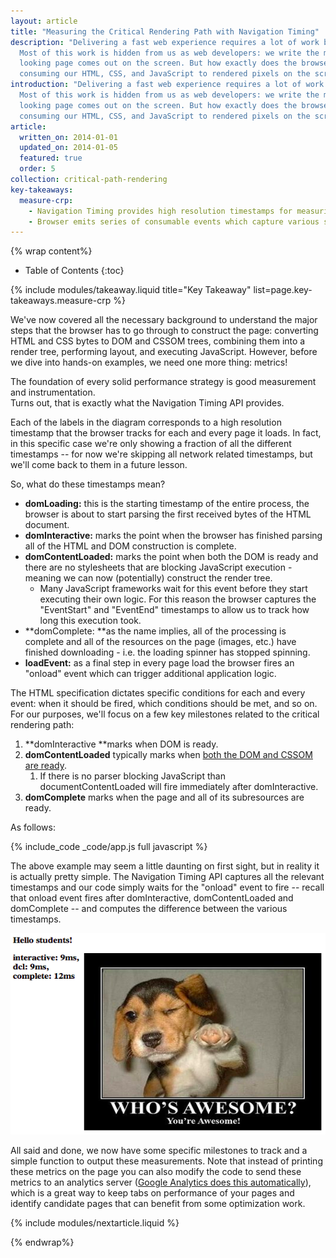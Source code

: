 ```yaml
---
layout: article
title: "Measuring the Critical Rendering Path with Navigation Timing"
description: "Delivering a fast web experience requires a lot of work by the browser. 
  Most of this work is hidden from us as web developers: we write the markup, and a nice 
  looking page comes out on the screen. But how exactly does the browser go from 
  consuming our HTML, CSS, and JavaScript to rendered pixels on the screen?"
introduction: "Delivering a fast web experience requires a lot of work by the browser. 
  Most of this work is hidden from us as web developers: we write the markup, and a nice 
  looking page comes out on the screen. But how exactly does the browser go from 
  consuming our HTML, CSS, and JavaScript to rendered pixels on the screen?"
article:
  written_on: 2014-01-01
  updated_on: 2014-01-05
  featured: true
  order: 5
collection: critical-path-rendering
key-takeaways:
  measure-crp:
    - Navigation Timing provides high resolution timestamps for measuring CRP.
    - Browser emits series of consumable events which capture various stages of the CRP.
---
```

{% wrap content%}

* Table of Contents
{:toc}

{% include modules/takeaway.liquid title="Key Takeaway" list=page.key-takeaways.measure-crp %}

We've now covered all the necessary background to understand the major steps 
that the browser has to go through to construct the page: converting HTML and 
CSS bytes to DOM and CSSOM trees, combining them into a render tree, performing 
layout, and executing JavaScript. However, before we dive into hands-on 
examples, we need one more thing: metrics!

The foundation of every solid performance strategy is good measurement and 
instrumentation.   
Turns out, that is exactly what the Navigation Timing API provides. 

Each of the labels in the diagram corresponds to a high resolution timestamp 
that the browser tracks for each and every page it loads. In fact, in this 
specific case we're only showing a fraction of all the different timestamps -- 
for now we're skipping all network related timestamps, but we'll come back to 
them in a future lesson.

So, what do these timestamps mean?

* **domLoading:** this is the starting timestamp of the entire process, the 
  browser is about to start parsing the first received bytes of the HTML 
  document.
* **domInteractive:** marks the point when the browser has finished parsing all 
  of the HTML and DOM construction is complete.
* **domContentLoaded:** marks the point when both the DOM is ready and there are 
  no stylesheets that are blocking JavaScript execution - meaning we can now 
  (potentially) construct the render tree. 
    * Many JavaScript frameworks wait for this event before they start executing 
      their own logic. For this reason the browser captures the "EventStart" and 
      "EventEnd" timestamps to allow us to track how long this execution took.
* **domComplete: **as the name implies, all of the processing is complete and 
  all of the resources on the page (images, etc.) have finished downloading - 
  i.e. the loading spinner has stopped spinning.
* **loadEvent:** as a final step in every page load the browser fires an 
  "onload" event which can trigger additional application logic. 

The HTML specification dictates specific conditions for each and every event: 
when it should be fired, which conditions should be met, and so on. For our 
purposes, we'll focus on a few key milestones related to the critical rendering 
path: 

1. **domInteractive **marks when DOM is ready.
1. **domContentLoaded** typically marks when [both the 
   ](http://calendar.perfplanet.com/2012/deciphering-the-critical-rendering-path/)[DOM 
   and CSSOM are 
   ready](http://calendar.perfplanet.com/2012/deciphering-the-critical-rendering-path/).
    1. If there is no parser blocking JavaScript than documentContentLoaded will 
       fire immediately after domInteractive.
1. **domComplete** marks when the page and all of its subresources are ready.

As follows:

{% include_code _code/app.js full javascript %}

The above example may seem a little daunting on first sight, but in reality it 
is actually pretty simple. The Navigation Timing API captures all the relevant 
timestamps and our code simply waits for the "onload" event to fire -- recall 
that onload event fires after domInteractive, domContentLoaded and domComplete 
-- and computes the difference between the various timestamps. 

<img src="image05.png" width="624" height="322" />

All said and done, we now have some specific milestones to track and a simple 
function to output these measurements. Note that instead of printing these 
metrics on the page you can also modify the code to send these metrics to an 
analytics server ([Google Analytics does this 
automatically](https://support.google.com/analytics/answer/1205784?hl=en)), 
which is a great way to keep tabs on performance of your pages and identify 
candidate pages that can benefit from some optimization work. 

{% include modules/nextarticle.liquid %}

{% endwrap%}
